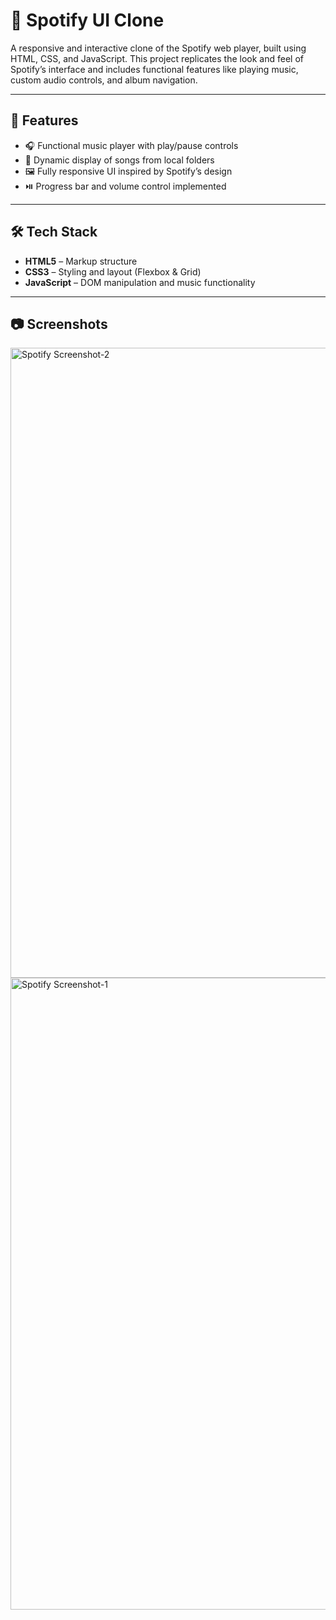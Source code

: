 # 🎵 Spotify UI Clone

A responsive and interactive clone of the Spotify web player, built using HTML, CSS, and JavaScript. This project replicates the look and feel of Spotify’s interface and includes functional features like playing music, custom audio controls, and album navigation.

---

## 🚀 Features

- 🎧 Functional music player with play/pause controls  
- 📁 Dynamic display of songs from local folders  
- 🖼️ Fully responsive UI inspired by Spotify’s design   
- ⏯️ Progress bar and volume control implemented

---

## 🛠️ Tech Stack

- **HTML5** – Markup structure  
- **CSS3** – Styling and layout (Flexbox & Grid)  
- **JavaScript** – DOM manipulation and music functionality  

---

## 📷 Screenshots

<img width="1919" height="1008" alt="Spotify Screenshot-2" src="https://github.com/user-attachments/assets/0382cb6c-28b0-49ce-bc79-378e1f93b3ce" />
<img width="1919" height="1011" alt="Spotify Screenshot-1" src="https://github.com/user-attachments/assets/7c8f9bb1-fa09-4291-9733-910f5003f104" />
